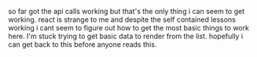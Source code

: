 so far got the api calls working but that's the only thing i can seem to get working. react is strange to me and despite the self contained lessons working i cant seem to figure out how to get the most basic things to work here. I'm stuck trying to get basic data to render from the list. hopefully i can get back to this before anyone reads this.